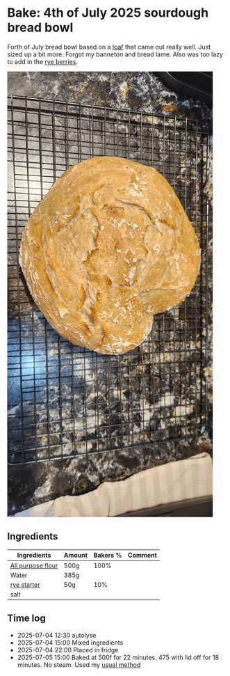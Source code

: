 # Bake: 4th of July 2025 sourdough bread bowl

Forth of July bread bowl based on a [loaf](../985) that came out really well.
Just sized up a bit more. Forgot my banneton and bread lame. Also was too lazy
to add in the [rye berries](../987).

![loaf](./loaf.jpg)

## Ingredients

| Ingredients               | Amount | Bakers % | Comment |
| ------------------------- | ------ | -------- | ------- |
| [All purpose flour](../0) | 500g   | 100%     |         |
| Water                     | 385g   |          |         |
| [rye starter](../741)     | 50g    | 10%      |         |
| salt                      |        |          |         |

## Time log

- 2025-07-04 12:30 autolyse
- 2025-07-04 15:00 Mixed ingredients
- 2025-07-04 22:00 Placed in fridge
- 2025-07-05 15:00 Baked at 500f for 22 minutes. 475 with lid off for 18
  minutes. No steam. Used my [usual method](../913)